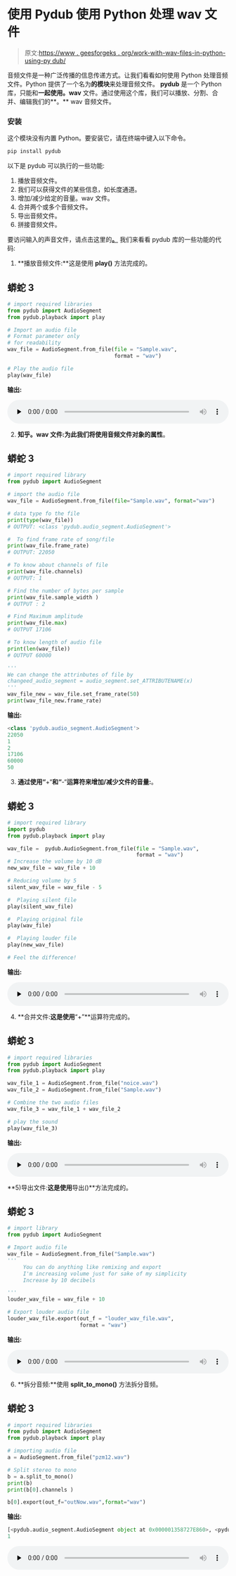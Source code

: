 # 使用 Pydub 使用 Python 处理 wav 文件

> 原文:[https://www . geesforgeks . org/work-with-wav-files-in-python-using-py dub/](https://www.geeksforgeeks.org/working-with-wav-files-in-python-using-pydub/)

音频文件是一种广泛传播的信息传递方式。让我们看看如何使用 Python 处理音频文件。Python 提供了一个名为**的模块**来处理音频文件。 **pydub** 是一个 Python 库，只能和**一起使用。wav** 文件。通过使用这个库，我们可以播放、分割、合并、编辑我们的**。** wav 音频文件。

### **安装**

这个模块没有内置 Python。要安装它，请在终端中键入以下命令。

```py
pip install pydub

```

以下是 pydub 可以执行的一些功能:

1.  播放音频文件。
2.  我们可以获得文件的某些信息，如长度通道。
3.  增加/减少给定的音量。wav 文件。
4.  合并两个或多个音频文件。
5.  导出音频文件。
6.  拼接音频文件。

要访问输入的声音文件，请点击这里的[**。**](https://drive.google.com/drive/folders/1tyDjd_6sddoxoMZXncjyqU-Sly_6yHPD?usp=sharing) 我们来看看 pydub 库的一些功能的代码:

1) **播放音频文件:**这是使用 **play()** 方法完成的。

## 蟒蛇 3

```py
# import required libraries
from pydub import AudioSegment 
from pydub.playback import play 

# Import an audio file 
# Format parameter only
# for readability 
wav_file = AudioSegment.from_file(file = "Sample.wav", 
                                  format = "wav") 

# Play the audio file
play(wav_file)
```

**输出:**

<audio class="wp-audio-shortcode" id="audio-467353-1" preload="none" style="width:100%" controls=""><source type="audio/wav" src="https://media.geeksforgeeks.org/wp-content/uploads/20200811180636/Sample.wav?_=1">[https://media.geeksforgeeks.org/wp-content/uploads/20200811180636/Sample.wav](https://media.geeksforgeeks.org/wp-content/uploads/20200811180636/Sample.wav)</audio>

2) **知乎。wav 文件:**为此我们将使用音频文件对象的**属性**。

## 蟒蛇 3

```py
# import required library
from pydub import AudioSegment 

# import the audio file
wav_file = AudioSegment.from_file(file="Sample.wav", format="wav") 

# data type fo the file
print(type(wav_file)) 
# OUTPUT: <class 'pydub.audio_segment.AudioSegment'>

#  To find frame rate of song/file
print(wav_file.frame_rate)   
# OUTPUT: 22050 

# To know about channels of file
print(wav_file.channels) 
# OUTPUT: 1

# Find the number of bytes per sample 
print(wav_file.sample_width ) 
# OUTPUT : 2

# Find Maximum amplitude 
print(wav_file.max)
# OUTPUT 17106

# To know length of audio file
print(len(wav_file))
# OUTPUT 60000 

'''
We can change the attrinbutes of file by 
changeed_audio_segment = audio_segment.set_ATTRIBUTENAME(x) 
'''
wav_file_new = wav_file.set_frame_rate(50) 
print(wav_file_new.frame_rate)
```

**输出:**

```py
<class 'pydub.audio_segment.AudioSegment'>
22050
1
2
17106
60000
50

```

3) **通过使用“**+“**和“**-“**运算符来增加/减少文件的音量:**。

## 蟒蛇 3

```py
# import required library
import pydub 
from pydub.playback import play

wav_file =  pydub.AudioSegment.from_file(file = "Sample.wav", 
                                         format = "wav") 
# Increase the volume by 10 dB 
new_wav_file = wav_file + 10 

# Reducing volume by 5
silent_wav_file = wav_file - 5

#  Playing silent file
play(silent_wav_file)

#  Playing original file
play(wav_file)

#  Playing louder file
play(new_wav_file)

# Feel the difference!
```

**输出:**

<audio class="wp-audio-shortcode" id="audio-467353-2" preload="none" style="width:100%" controls=""><source type="audio/wav" src="https://media.geeksforgeeks.org/wp-content/uploads/20200811182026/output2.wav?_=2">[https://media.geeksforgeeks.org/wp-content/uploads/20200811182026/output2.wav](https://media.geeksforgeeks.org/wp-content/uploads/20200811182026/output2.wav)</audio>

4) **合并文件:**这是使用**“+”**运算符完成的。

## 蟒蛇 3

```py
# import required libraries
from pydub import AudioSegment
from pydub.playback import play

wav_file_1 = AudioSegment.from_file("noice.wav") 
wav_file_2 = AudioSegment.from_file("Sample.wav")

# Combine the two audio files 
wav_file_3 = wav_file_1 + wav_file_2

# play the sound 
play(wav_file_3)
```

**输出:**

<audio class="wp-audio-shortcode" id="audio-467353-3" preload="none" style="width:100%" controls=""><source type="audio/wav" src="https://media.geeksforgeeks.org/wp-content/uploads/20200811180732/Output3.wav?_=3">[https://media.geeksforgeeks.org/wp-content/uploads/20200811180732/Output3.wav](https://media.geeksforgeeks.org/wp-content/uploads/20200811180732/Output3.wav)</audio>

**5)导出文件:**这是使用**导出()**方法完成的。

## 蟒蛇 3

```py
# import library
from pydub import AudioSegment 

# Import audio file 
wav_file = AudioSegment.from_file("Sample.wav") 
'''
     You can do anything like remixing and export 
     I'm increasing volume just for sake of my simplicity
     Increase by 10 decibels 

'''
louder_wav_file = wav_file + 10 

# Export louder audio file 
louder_wav_file.export(out_f = "louder_wav_file.wav", 
                       format = "wav")
```

**输出:**

<audio class="wp-audio-shortcode" id="audio-467353-4" preload="none" style="width:100%" controls=""><source type="audio/wav" src="https://media.geeksforgeeks.org/wp-content/uploads/20200811180631/louder_wav_file.wav?_=4">[https://media.geeksforgeeks.org/wp-content/uploads/20200811180631/louder_wav_file.wav](https://media.geeksforgeeks.org/wp-content/uploads/20200811180631/louder_wav_file.wav)</audio>

6) **拆分音频:**使用 **split_to_mono()** 方法拆分音频。

## 蟒蛇 3

```py
# import required libraries
from pydub import AudioSegment 
from pydub.playback import play

# importing audio file
a = AudioSegment.from_file("pzm12.wav") 

# Split stereo to mono 
b = a.split_to_mono() 
print(b) 
print(b[0].channels )

b[0].export(out_f="outNow.wav",format="wav")
```

**输出:**

```py
[<pydub.audio_segment.AudioSegment object at 0x000001358727E860>, <pydub.audio_segment.AudioSegment object at 0x000001358721F978>]
1

```

<audio class="wp-audio-shortcode" id="audio-467353-5" preload="none" style="width:100%" controls=""><source type="audio/wav" src="https://media.geeksforgeeks.org/wp-content/uploads/20200811181753/outNow.wav?_=5">[https://media.geeksforgeeks.org/wp-content/uploads/20200811181753/outNow.wav](https://media.geeksforgeeks.org/wp-content/uploads/20200811181753/outNow.wav)</audio>
